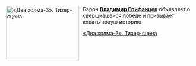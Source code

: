 <!--2025-04-16 11:00:26-->
<div class="yb">
  <div class="rss kino_kino"><a href="https://www.kino-teatr.ru/video/48404/" title="«Два холма-3». Тизер-сцена"><img src="https://www.kino-teatr.ru/video/4/0/48404/poster.jpg" width="196" height="147" align="left" hspace="5" style="margin: 0px 10px 0px 5px" alt="«Два холма-3». Тизер-сцена"/></a>Барон <a href=https://www.kino-teatr.ru/kino/acter/m/ros/1442/bio/ target=_blank><strong>Владимир Епифанцев</strong></a> объявляет о свершившейся победе и призывает ковать новую историю <p class="titl"><a href="https://www.kino-teatr.ru/video/48404/">«Два холма-3». Тизер-сцена</a></p></div>
</div>
